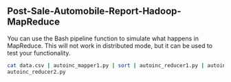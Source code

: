 ## Post-Sale-Automobile-Report-Hadoop-MapReduce

You can use the Bash pipeline function to simulate what happens in MapReduce. This will not
work in distributed mode, but it can be used to test your functionality.

```bash
cat data.csv | autoinc_mapper1.py | sort | autoinc_reducer1.py | autoinc_mapper2.py | sort |
autoinc_reducer2.py
```
